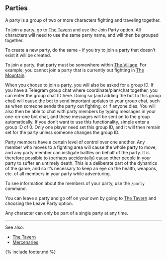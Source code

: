 ## Parties
A party is a group of two or more characters fighting and traveling together.

To join a party, go to [The Tavern](locations/tavern/index.md) and use the Join Party option. All characters will need to use the same party
  name, and will then be grouped together. 
  
To create a new party, do the same - if you try to join a party that doesn't exist it will be created.

To join a party, that party must be somewhere within [The Village](locations/village_square/index.md). For example, you cannot join a party that is
  currently out fighting in [The Mountain](locations/mountain/index.md).

When you choose to join a party, you will also be asked for a group ID. If you have a Telegram group chat where
  coordinate/plan/chat together, you can enter the group chat ID here. Doing so (and adding the bot to this group
  chat) will cause the bot to send important updates to your group chat, such as when someone sends the party out
  fighting, or if anyone dies. You will also then be able to chat with party members by typing messages in your
  one-on-one bot chat, and these messages will be sent on to the group automatically. If you don’t want to use this
  functionality, simple enter a group ID of 0. Only one player need set this group ID, and it will then remain set for
  the party unless someone changes the group ID.

Party members have a certain level of control over one another. Any member who moves to a fighting area will cause
  the whole party to move, and any party member can instigate battles on behalf of the party. It is therefore possible
  to (perhaps accidentally) cause other people in your party to suffer an untimely death. This is a deliberate part of
  the dynamics of the game, and so it’s necessary to keep an eye on the health, weapons, etc. of all members in your
  party while adventuring.

To see information about the members of your party, use the `/party` command.

You can leave a party and go off on your own by going to [The Tavern](locations/tavern/index.md) and choosing the Leave Party option.

Any character can only be part of a single party at any time.

---

See also:
 - [The Tavern](locations/tavern/index.md)
 - [Mercenaries](mercenaries.md)

{% include footer.md %}
